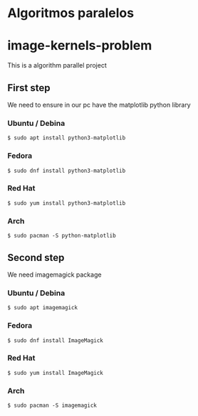 # Algoritmos paralelos
# image-kernels-problem
This is a algorithm parallel project

## First step
We need to ensure in our pc have the matplotlib python library
### Ubuntu / Debina
    $ sudo apt install python3-matplotlib
### Fedora
    $ sudo dnf install python3-matplotlib
### Red Hat
    $ sudo yum install python3-matplotlib
### Arch
    $ sudo pacman -S python-matplotlib

## Second step
We need imagemagick package
### Ubuntu / Debina
    $ sudo apt imagemagick
### Fedora
    $ sudo dnf install ImageMagick
### Red Hat
    $ sudo yum install ImageMagick
### Arch
    $ sudo pacman -S imagemagick
